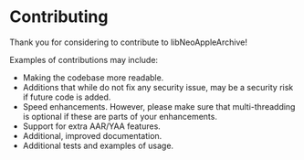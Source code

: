 # Contributing

Thank you for considering to contribute to libNeoAppleArchive!

Examples of contributions may include:

- Making the codebase more readable.
- Additions that while do not fix any security issue, may be a security risk if future code is added.
- Speed enhancements. However, please make sure that multi-threadding is optional if these are parts of your enhancements.
- Support for extra AAR/YAA features.
- Additional, improved documentation.
- Additional tests and examples of usage.
